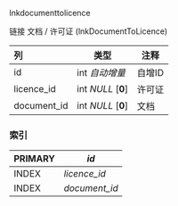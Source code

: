 lnkdocumenttolicence

链接 文档 / 许可证 (lnkDocumentToLicence)



| 列          | 类型               | 注释   |
| :---------- | ------------------ | ------ |
| id          | int *自动增量*     | 自增ID |
| licence_id  | int *NULL* [**0**] | 许可证 |
| document_id | int *NULL* [**0**] | 文档   |

### 索引

| PRIMARY | *id*          |
| :------ | ------------- |
| INDEX   | *licence_id*  |
| INDEX   | *document_id* |